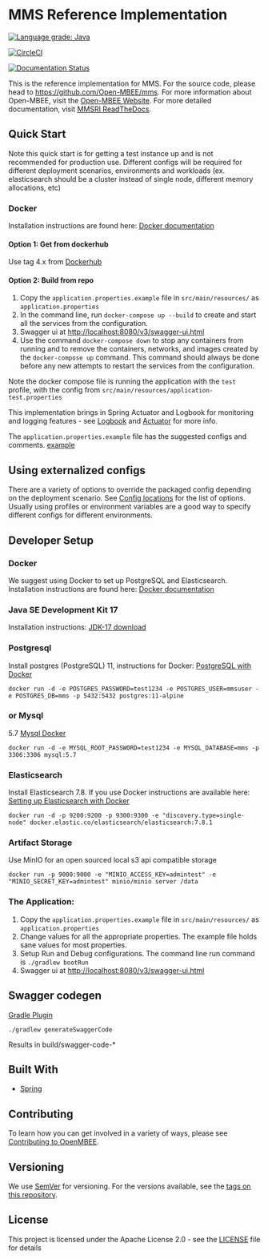 # MMS Reference Implementation

[![Language grade: Java](https://img.shields.io/lgtm/grade/java/g/Open-MBEE/mms.svg?logo=lgtm&logoWidth=18)](https://lgtm.com/projects/g/Open-MBEE/mms/context:java)

[![CircleCI](https://circleci.com/gh/Open-MBEE/mms.svg?style=svg)](https://circleci.com/gh/Open-MBEE/mms)

[![Documentation Status](https://readthedocs.org/projects/mms-reference-implementation/badge/?version=latest)](https://mms-reference-implementation.readthedocs.io/en/latest/?badge=latest)

This is the reference implementation for MMS. For the source code,
please head to <https://github.com/Open-MBEE/mms>. For more information
about Open-MBEE, visit the [Open-MBEE Website](https://openmbee.org/).
For more detailed documentation, visit [MMSRI
ReadTheDocs](https://mms-reference-implementation.readthedocs.io/en/latest/).

## Quick Start

Note this quick start is for getting a test instance up and is not
recommended for production use. Different configs will be required for
different deployment scenarios, environments and workloads (ex.
elasticsearch should be a cluster instead of single node, different
memory allocations, etc)

### Docker

Installation instructions are found here: [Docker
documentation](https://docs.docker.com/)

#### Option 1: Get from dockerhub

Use tag 4.x from [Dockerhub](https://hub.docker.com/r/openmbee/mms)

#### Option 2: Build from repo

1.  Copy the `application.properties.example` file in
    `src/main/resources/` as `application.properties`
2.  In the command line, run `docker-compose up --build` to create and
    start all the services from the configuration.
3.  Swagger ui at <http://localhost:8080/v3/swagger-ui.html>
4.  Use the command `docker-compose down` to stop any containers from
    running and to remove the containers, networks, and images created
    by the `docker-compose up` command. This command should always be
    done before any new attempts to restart the services from the
    configuration.

Note the docker compose file is running the application with the `test`
profile, with the config from
`src/main/resources/application-test.properties`

This implementation brings in Spring Actuator and Logbook for monitoring
and logging features - see [Logbook](https://github.com/zalando/logbook)
and
[Actuator](https://docs.spring.io/spring-boot/docs/current/reference/html/production-ready-features.html)
for more info.

The `application.properties.example` file has the suggested configs and
comments.
[example](https://github.com/Open-MBEE/mmsri/blob/develop/src/main/resources/application.properties.example)

## Using externalized configs

There are a variety of options to override the packaged config depending
on the deployment scenario. See [Config
locations](https://docs.spring.io/spring-boot/docs/current/reference/html/spring-boot-features.html#boot-features-external-config)
for the list of options. Usually using profiles or environment variables
are a good way to specify different configs for different environments.

## Developer Setup

### Docker

We suggest using Docker to set up PostgreSQL and Elasticsearch.
Installation instructions are found here: [Docker
documentation](https://docs.docker.com/)

### Java SE Development Kit 17

Installation instructions: [JDK-17
download](https://www.oracle.com/java/technologies/javase-jdk17-downloads.html)

### Postgresql

Install postgres (PostgreSQL) 11, instructions for Docker: [PostgreSQL
with Docker](https://hub.docker.com/_/postgres)

``` 
docker run -d -e POSTGRES_PASSWORD=test1234 -e POSTGRES_USER=mmsuser -e POSTGRES_DB=mms -p 5432:5432 postgres:11-alpine
```

### or Mysql

5.7 [Mysql Docker](https://hub.docker.com/_/mysql/)

``` 
docker run -d -e MYSQL_ROOT_PASSWORD=test1234 -e MYSQL_DATABASE=mms -p 3306:3306 mysql:5.7
```

### Elasticsearch

Install Elasticsearch 7.8. If you use Docker instructions are available
here: [Setting up Elasticsearch with
Docker](https://www.elastic.co/guide/en/elasticsearch/reference/current/docker.html)

``` 
docker run -d -p 9200:9200 -p 9300:9300 -e "discovery.type=single-node" docker.elastic.co/elasticsearch/elasticsearch:7.8.1
```

### Artifact Storage

Use MinIO for an open sourced local s3 api compatible storage

``` 
docker run -p 9000:9000 -e "MINIO_ACCESS_KEY=admintest" -e "MINIO_SECRET_KEY=admintest" minio/minio server /data
```

### The Application:

1.  Copy the `application.properties.example` file in
    `src/main/resources/` as `application.properties`
2.  Change values for all the appropriate properties. The example file
    holds sane values for most properties.
3.  Setup Run and Debug configurations. The command line run command is
    `./gradlew bootRun`
4.  Swagger ui at <http://localhost:8080/v3/swagger-ui.html>

## Swagger codegen

[Gradle
Plugin](https://github.com/int128/gradle-swagger-generator-plugin)

``` 
./gradlew generateSwaggerCode
```

Results in build/swagger-code-\*

## Built With

-   [Spring](https://spring.io)

## Contributing

To learn how you can get involved in a variety of ways, please see
[Contributing to OpenMBEE](https://www.openmbee.org/contribute).

## Versioning

We use [SemVer](http://semver.org/) for versioning. For the versions
available, see the [tags on this
repository](https://github.com/Open-MBEE/mms-sdvc.git).

## License

This project is licensed under the Apache License 2.0 - see the
[LICENSE](LICENSE) file for details
